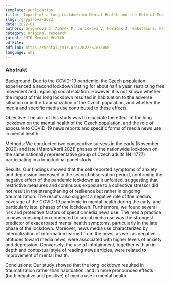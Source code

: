 ```yaml
---
template: publication
title:  Impact of a Long Lockdown on Mental Health and the Role of Media Use - Web-Based Survey Study
slug: /grygarova-2022
date: 2022-01
authors: Grygarová D, Adámek P, Juríčková V, Horáček J, Bakštein E, Fajnerová I, Kesner L. 
category: Original research
jurnal: JMIR Mental Health
pdfFile:  
pdfLink: https://mental.jmir.org/2022/6/e36050
language: uni
---
```


### Abstrakt

Background: Due to the COVID-19 pandemic, the Czech population experienced a second lockdown lasting for about half a year, restricting free movement and imposing social isolation. However, it is not known whether the impact of this long lockdown resulted in habituation to the adverse situation or in the traumatization of the Czech population, and whether the media and specific media use contributed to these effects.

Objective: The aim of this study was to elucidate the effect of the long lockdown on the mental health of the Czech population, and the role of exposure to COVID-19 news reports and specific forms of media news use in mental health.

Methods: We conducted two consecutive surveys in the early (November 2020) and late (March/April 2021) phases of the nationwide lockdown on the same nationally representative group of Czech adults (N=1777) participating in a longitudinal panel study.

Results: Our findings showed that the self-reported symptoms of anxiety and depression increased in the second observation period, confirming the negative effect of the pandemic lockdown as it unfolded, suggesting that restrictive measures and continuous exposure to a collective stressor did not result in the strengthening of resilience but rather in ongoing traumatization. The results also suggest a negative role of the media’s coverage of the COVID-19 pandemic in mental health during the early, and particularly late, phases of the lockdown. Furthermore, we found several risk and protective factors of specific media news use. The media practice in news consumption connected to social media use was the strongest predictor of exacerbated mental health symptoms, particularly in the late phase of the lockdown. Moreover, news media use characterized by internalization of information learned from the news, as well as negative attitudes toward media news, were associated with higher levels of anxiety and depression. Conversely, the use of infotainment, together with an in-depth and contextual style of reading news articles, were related to improvement of mental health.

Conclusions: Our study showed that the long lockdown resulted in traumatization rather than habituation, and in more pronounced effects (both negative and positive) of media use in mental health.